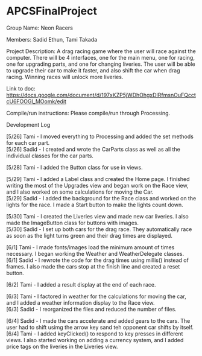 # APCSFinalProject

Group Name: Neon Racers

Members:
Sadid Ethun, Tami Takada

Project Description:
  A drag racing game where the user will race against the computer. There will be 4 interfaces, one for the main menu, one for racing, one for upgrading parts, and one for changing liveries. The user will be able to upgrade their car to make it faster, and also shift the car when drag racing. Winning races will unlock more liveries.  

Link to doc:
https://docs.google.com/document/d/197xKZP5jWDhOhgxDIRfmsnOuFQcctcU6FOOGl_MOomk/edit

Compile/run instructions:
Please compile/run through Processing.

Development Log

[5/26] Tami - I moved everything to Processing and added the set methods for each car part.  
[5/26] Sadid - I created and wrote the CarParts class as well as all the individual classes for the car parts.   

[5/28] Tami - I added the Button class for use in views.

[5/29] Tami - I added a Label class and created the Home page. I finished writing the most of the Upgrades view and began work on the Race view, and I also worked on some calculations for moving the Car.   
[5/29] Sadid - I added the background for the Race class and worked on the lights for the race. I made a Start button to make the lights count down. 

[5/30] Tami - I created the Liveries view and made new car liveries. I also made the ImageButton class for buttons with images.   
[5/30] Sadid - I set up both cars for the drag race. They automatically race as soon as the light turns green and their drag times are displayed.  

[6/1] Tami - I made fonts/images load the minimum amount of times necessary. I began working the Weather and WeatherDelegate classes.   
[6/1] Sadid - I rewrote the code for the drag times using millis() instead of frames. I also made the cars stop at the finish line and created a reset button. 

[6/2] Tami - I added a result display at the end of each race.

[6/3] Tami - I factored in weather for the calculations for moving the car, and I added a weather information display to the Race view.    
[6/3] Sadid - I reorganized the files and reduced the number of files.    

[6/4] Sadid - I made the cars accelerate and added gears to the cars. The user had to shift usimg the arrow key sand teh opponent car shifts by itself.    
[6/4] Tami - I added keyClicked() to respond to key presses in different views. I also started working on adding a currency system, and I added price tags on the liveries in the Liveries view.
